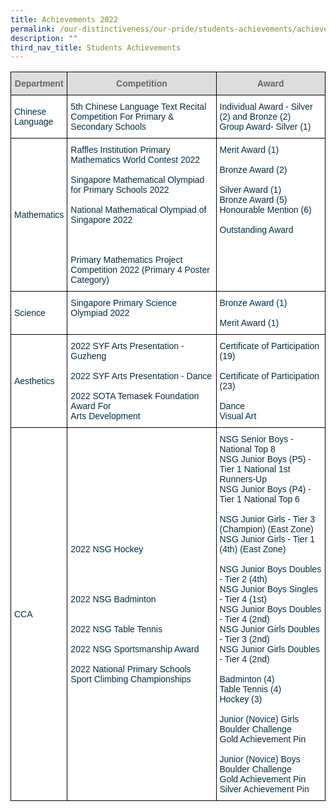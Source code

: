 ```yaml
---
title: Achievements 2022
permalink: /our-distinctiveness/our-pride/students-achievements/achievements-2022/
description: ""
third_nav_title: Students Achievements
---
```

<style type="text/css">
.tg  {border-collapse:collapse;border-spacing:0;}
.tg td{border-color:black;border-style:solid;border-width:1px;font-family:Arial, sans-serif;font-size:14px;
  overflow:hidden;padding:10px 5px;word-break:normal;}
.tg th{border-color:black;border-style:solid;border-width:1px;font-family:Arial, sans-serif;font-size:14px;
  font-weight:normal;overflow:hidden;padding:10px 5px;word-break:normal;}
.tg .tg-67ya{background-color:#FFF;color:#002D46;text-align:left;vertical-align:middle}
.tg .tg-feqv{background-color:#DDD;color:#666;font-weight:bold;text-align:center;vertical-align:middle}
.tg .tg-vd2a{background-color:#FFF;color:#002D46;text-align:left;vertical-align:top}
</style>
<table class="tg">
<thead>
  <tr>
    <th class="tg-feqv"><span style="color:#666;background-color:#DDD">Department</span></th>
    <th class="tg-feqv"><span style="color:#666;background-color:#DDD">Competition</span></th>
    <th class="tg-feqv"><span style="color:#666;background-color:#DDD">Award</span></th>
  </tr>
</thead>
<tbody>
  <tr>
    <td class="tg-67ya">Chinese<br>Language</td>
    <td class="tg-vd2a"><span style="background-color:initial">5th Chinese Language Text Recital Competition For Primary &amp; Secondary Schools</span></td>
    <td class="tg-vd2a"><span style="font-weight:normal;color:#002D46">Individual Award - Silver (2) and Bronze (2)</span><br><span style="background-color:initial">Group Award- Silver (1)</span><br></td>
  </tr>
  <tr>
    <td class="tg-67ya">Mathematics</td>
    <td class="tg-vd2a"><span style="background-color:initial">Raffles Institution Primary Mathematics World Contest 2022</span><br><br><span style="background-color:initial">Singapore Mathematical Olympiad for Primary Schools 2022</span><br><br><span style="background-color:initial">National Mathematical Olympiad of Singapore 2022</span><br><br><br><br><span style="background-color:initial">Primary Mathematics Project Competition 2022 (Primary 4 Poster Category)</span><br></td>
    <td class="tg-vd2a"><span style="font-weight:normal;color:#002D46">Merit Award (1)</span><br><br><span style="background-color:initial">Bronze Award (2)</span><br><br><span style="background-color:initial">Silver Award (1)</span><br><span style="font-weight:normal;color:#002D46">Bronze Award (5)</span><br><span style="background-color:initial">Honourable Mention (6)</span><br><br><span style="background-color:initial">Outstanding Award</span></td>
  </tr>
  <tr>
    <td class="tg-67ya">Science</td>
    <td class="tg-vd2a"><span style="background-color:initial">Singapore Primary Science Olympiad 2022</span><br><br></td>
    <td class="tg-vd2a"><span style="background-color:initial">Bronze Award (1)</span><br><br>Merit Award (1)</td>
  </tr>
  <tr>
    <td class="tg-67ya">Aesthetics<br></td>
    <td class="tg-67ya">2022 SYF Arts Presentation - Guzheng<br><br>2022 SYF Arts Presentation - Dance<br><br>2022 SOTA Temasek Foundation Award For<br>Arts Development<br></td>
    <td class="tg-67ya">Certificate of Participation (19)<br><br>Certificate of Participation (23)<br><br>Dance<br>Visual Art<br></td>
  </tr>
  <tr>
    <td class="tg-67ya">CCA<br></td>
    <td class="tg-67ya">2022 NSG Hockey<br><br><br><br><br>2022 NSG Badminton<br><br><br>2022 NSG Table Tennis<br><br>2022 NSG Sportsmanship Award<br><br>2022 National Primary Schools Sport Climbing Championships<br></td>
    <td class="tg-67ya">NSG Senior Boys - National Top 8<br>NSG Junior Boys (P5) - Tier 1 National 1st Runners-Up<br>NSG Junior Boys (P4) - Tier 1 National Top 6<br><br>NSG Junior Girls - Tier 3 (Champion) (East Zone)<br>NSG Junior Girls - Tier 1 (4th) (East Zone)<br><br>NSG Junior Boys Doubles - Tier 2 (4th)<br>NSG Junior Boys Singles - Tier 4 (1st)<br>NSG Junior Boys Doubles - Tier 4 (2nd)<br>NSG Junior Girls Doubles - Tier 3 (2nd)<br>NSG Junior Girls Doubles - Tier 4 (2nd)<br><br>Badminton (4)<br>Table Tennis (4)<br>Hockey (3)<br><br>Junior (Novice) Girls Boulder Challenge<br>Gold Achievement Pin<br><br>Junior (Novice) Boys Boulder Challenge<br>Gold Achievement Pin<br>Silver Achievement Pin<br></td>
  </tr>
</tbody>
</table>